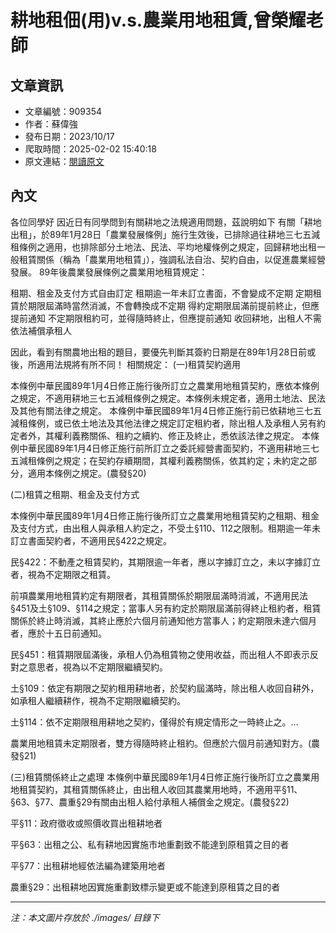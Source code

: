 # 耕地租佃(用)v.s.農業用地租賃,曾榮耀老師

## 文章資訊
- 文章編號：909354
- 作者：蘇偉強
- 發布日期：2023/10/17
- 爬取時間：2025-02-02 15:40:18
- 原文連結：[閱讀原文](https://real-estate.get.com.tw/Columns/detail.aspx?no=909354)

## 內文
各位同學好
因近日有同學問到有關耕地之法規適用問題，茲說明如下
有關「耕地出租」，於89年1月28日「農業發展條例」施行生效後，已排除過往耕地三七五減租條例之適用，也排除部分土地法、民法、平均地權條例之規定，回歸耕地出租一般租賃關係（稱為「農業用地租賃」），強調私法自治、契約自由，以促進農業經營發展。
89年後農業發展條例之農業用地租賃規定：

租期、租金及支付方式自由訂定
租期逾一年未訂立書面，不會變成不定期
定期租賃於期限屆滿時當然消滅，不會轉換成不定期
得約定期限屆滿前提前終止，但應提前通知
不定期限租約可，並得隨時終止，但應提前通知
收回耕地，出租人不需依法補償承租人

因此，看到有關農地出租的題目，要優先判斷其簽約日期是在89年1月28日前或後，所適用法規將有所不同！
相關規定：
 (一)租賃契約適用

本條例中華民國89年1月4日修正施行後所訂立之農業用地租賃契約，應依本條例之規定，不適用耕地三七五減租條例之規定。本條例未規定者，適用土地法、民法及其他有關法律之規定。
本條例中華民國89年1月4日修正施行前已依耕地三七五減租條例，或已依土地法及其他法律之規定訂定租約者，除出租人及承租人另有約定者外，其權利義務關係、租約之續約、修正及終止，悉依該法律之規定。
本條例中華民國89年1月4日修正施行前所訂立之委託經營書面契約，不適用耕地三七五減租條例之規定；在契約存續期間，其權利義務關係，依其約定；未約定之部分，適用本條例之規定。(農發§20) 

 (二)租賃之租期、租金及支付方式

本條例中華民國89年1月4日修正施行後所訂立之農業用地租賃契約之租期、租金及支付方式，由出租人與承租人約定之，不受土§110、112之限制。租期逾一年未訂立書面契約者，不適用民§422之規定。



民§422：不動產之租賃契約，其期限逾一年者，應以字據訂立之，未以字據訂立者，視為不定期限之租賃。



前項農業用地租賃約定有期限者，其租賃關係於期限屆滿時消滅，不適用民法§451及土§109、§114之規定；當事人另有約定於期限屆滿前得終止租約者，租賃關係於終止時消滅，其終止應於六個月前通知他方當事人；約定期限未達六個月者，應於十五日前通知。
    


民§451：租賃期限屆滿後，承租人仍為租賃物之使用收益，而出租人不即表示反對之意思者，視為以不定期限繼續契約。


土§109：依定有期限之契約租用耕地者，於契約屆滿時，除出租人收回自耕外，如承租人繼續耕作，視為不定期限繼續契約。


土§114：依不定期限租用耕地之契約，僅得於有規定情形之一時終止之。…




農業用地租賃未定期限者，雙方得隨時終止租約。但應於六個月前通知對方。(農發§21) 

 (三)租賃關係終止之處理
本條例中華民國89年1月4日修正施行後所訂立之農業用地租賃契約，其租賃關係終止，由出租人收回其農業用地時，不適用平§11、§63、§77、農重§29有關由出租人給付承租人補償金之規定。(農發§22) 



平§11：政府徵收或照價收買出租耕地者


平§63：出租之公、私有耕地因實施市地重劃致不能達到原租賃之目的者


平§77：出租耕地經依法編為建築用地者


農重§29：出租耕地因實施重劃致標示變更或不能達到原租賃之目的者

---
*注：本文圖片存放於 ./images/ 目錄下*
